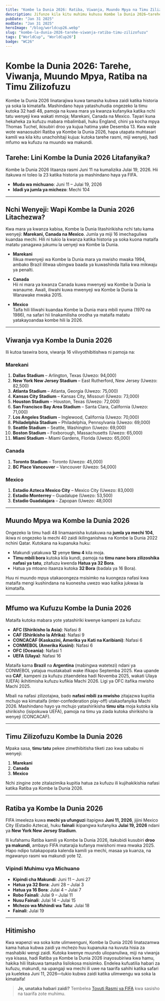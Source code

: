 ```yaml
---
title: "Kombe la Dunia 2026: Ratiba, Viwanja, Muundo Mpya na Timu Zilizofuzu"
description: Jifunze kila kitu muhimu kuhusu Kombe la Dunia 2026—tarehe, muundo mpya uliopanuliwa, viwanja vya Marekani, Canada na Mexico, pamoja na Ratiba ya Kombe la Dunia 2026.
pubDate: "Jan 31 2025"
modDate: "Jan 31 2025"
heroImage: "/blog/worldcup26.webp"
slug: "kombe-la-dunia-2026-tarehe-viwanja-ratiba-timu-zilizofuzu"
tags: ["WorldCup", "WorldCup26"]
badge: "WC26"
---
```


# Kombe la Dunia 2026: Tarehe, Viwanja, Muundo Mpya, Ratiba na Timu Zilizofuzu

Kombe la Dunia 2026 linatarajiwa kuwa tamasha kubwa zaidi katika historia ya soka la kimataifa. Mashindano haya yatashuhudia ongezeko la timu kutoka 32 hadi 48, pamoja na kuwa mara ya kwanza kufanyika katika nchi tatu wenyeji kwa wakati mmoja; Marekani, Canada na Mexico. Tayari kuna hekaheka za kufuzu mabara mbalimbali, huku England, chini ya kocha mpya Thomas Tuchel, ikisubiri droo ya kujua hatima yake Desemba 13. Kwa wale wote wanaosubiri Ratiba ya Kombe la Dunia 2026, hapa utapata muhtasari kamili wa kila kitu unachohitaji kujua: kutoka tarehe rasmi, miji wenyeji, hadi mfumo wa kufuzu na muundo wa makundi.

## Tarehe: Lini Kombe la Dunia 2026 Litafanyika?
Kombe la Dunia 2026 litaanza rasmi Juni 11 na kumalizika Julai 19, 2026. Hii itakuwa ni toleo la 23 katika historia ya mashindano haya ya FIFA. 

- **Muda wa michuano**: Juni 11 – Julai 19, 2026  
- **Idadi ya jumla ya michezo**: Mechi 104

---

## Nchi Wenyeji: Wapi Kombe la Dunia 2026 Litachezwa?
Kwa mara ya kwanza kabisa, Kombe la Dunia litashirikisha nchi tatu kama wenyeji: **Marekani, Canada na Mexico**. Jumla ya miji 16 imechaguliwa kuandaa mechi. Hili ni tukio la kwanza katika historia ya soka kuona mataifa matatu yanagawa jukumu la uenyeji wa Kombe la Dunia.

- **Marekani**  
  Ilikua mwenyeji wa Kombe la Dunia mara ya mwisho mwaka 1994, ambako Brazil ilitwaa ubingwa baada ya kuwashinda Italia kwa mikwaju ya penalti.

- **Canada**  
  Hii ni mara ya kwanza Canada kuwa mwenyeji wa Kombe la Dunia la wanaume. Awali, iliwahi kuwa mwenyeji wa Kombe la Dunia la Wanawake mwaka 2015.

- **Mexico**  
  Taifa hili liliwahi kuandaa Kombe la Dunia mara mbili nyuma (1970 na 1986), na safari hii linakamilisha orodha ya mataifa matatu yatakayoandaa kombe hili la 2026.

---

## Viwanja vya Kombe la Dunia 2026
Ili kutoa taswira bora, viwanja 16 vilivyothibitishwa ni pamoja na:

### Marekani
1. **Dallas Stadium** – Arlington, Texas (Uwezo: 94,000)  
2. **New York New Jersey Stadium** – East Rutherford, New Jersey (Uwezo: 82,500)  
3. **Atlanta Stadium** – Atlanta, Georgia (Uwezo: 75,000)  
4. **Kansas City Stadium** – Kansas City, Missouri (Uwezo: 73,000)  
5. **Houston Stadium** – Houston, Texas (Uwezo: 72,000)  
6. **San Francisco Bay Area Stadium** – Santa Clara, California (Uwezo: 71,000)  
7. **Los Angeles Stadium** – Inglewood, California (Uwezo: 70,000)  
8. **Philadelphia Stadium** – Philadelphia, Pennsylvania (Uwezo: 69,000)  
9. **Seattle Stadium** – Seattle, Washington (Uwezo: 69,000)  
10. **Boston Stadium** – Foxborough, Massachusetts (Uwezo: 65,000)  
11. **Miami Stadium** – Miami Gardens, Florida (Uwezo: 65,000)

### Canada
1. **Toronto Stadium** – Toronto (Uwezo: 45,000)  
2. **BC Place Vancouver** – Vancouver (Uwezo: 54,000)

### Mexico
1. **Estadio Azteca Mexico City** – Mexico City (Uwezo: 83,000)  
2. **Estadio Monterrey** – Guadalupe (Uwezo: 53,500)  
3. **Estadio Guadalajara** – Zapopan (Uwezo: 48,000)

---

## Muundo Mpya wa Kombe la Dunia 2026
Ongezeko la timu hadi 48 linamaanisha kutakuwa na **jumla ya mechi 104**, ikiwa ni ongezeko la mechi 40 zaidi ikilinganishwa na Kombe la Dunia 2022 nchini Qatar. Kutokana na kupanuka huku:

- Makundi yatakuwa **12** yenye **timu 4** kila moja.  
- **Timu mbili bora** kutoka kila kundi, pamoja na **timu nane bora zilizoshika nafasi ya tatu**, zitafuzu kwenda **Hatua ya 32 Bora**.  
- Hatua ya mtoano itaanza kutoka **32 Bora** (badala ya 16 Bora).  

Huu ni muundo mpya utakaoongeza msisimko na kuongeza nafasi kwa mataifa mengi kushindana na kuonesha uwezo wao katika jukwaa la kimataifa.

---

## Mfumo wa Kufuzu Kombe la Dunia 2026
Mataifa kutoka mabara yote yatashiriki kwenye kampeni za kufuzu:

- **AFC (Shirikisho la Asia)**: Nafasi 8  
- **CAF (Shirikisho la Afrika)**: Nafasi 9  
- **CONCACAF (Kaskazini, Amerika ya Kati na Karibiani)**: Nafasi 6  
- **CONMEBOL (Amerika Kusini)**: Nafasi 6  
- **OFC (Oceania)**: Nafasi 1  
- **UEFA (Ulaya)**: Nafasi 16  

Mataifa kama **Brazil** na **Argentina** (mabingwa watetezi) ndani ya CONMEBOL yatajua mustakabali wake ifikapo Septemba 2025. Kwa upande wa **CAF**, kampeni za kufuzu zitaendelea hadi Novemba 2025, wakati Ulaya (UEFA) ikihitimisha kufuzu kufikia Machi 2026. Ligi ya OFC itafika mwisho Machi 2025.  

Mbali na nafasi zilizotajwa, bado **nafasi mbili za mwisho** zitajazwa kupitia mchujo wa kimataifa (inter-confederation play-off) utakaofanyika Machi 2026. Mashindano hayo ya mchujo yatashirikisha **timu sita** moja kutoka kila shirikisho (isipokuwa UEFA), pamoja na timu ya ziada kutoka shirikisho la wenyeji (CONCACAF).

---

## Timu Zilizofuzu Kombe la Dunia 2026
Mpaka sasa, **timu tatu** pekee zimethibitisha tiketi zao kwa sababu ni wenyeji:
1. **Marekani**  
2. **Canada**  
3. **Mexico**

Nchi zingine zote zitalazimika kupitia hatua za kufuzu ili kujihakikishia nafasi katika Ratiba ya Kombe la Dunia 2026.

---

## Ratiba ya Kombe la Dunia 2026
FIFA imeeleza kuwa **mechi ya ufunguzi** itapigwa **Juni 11, 2026**, jijini Mexico City (Estadio Azteca), huku **fainali** ikipangwa kufanyika **Julai 19, 2026** ndani ya **New York New Jersey Stadium**.

Ili kufahamu Ratiba kamili ya Kombe la Dunia 2026, itakubidi kusubiri **droo ya makundi**, ambayo FIFA inatarajia kufanya mwishoni mwa mwaka 2025. Hapo ndipo tutakapopata kalenda kamili ya mechi, masaa ya kuanza, na mgawanyo rasmi wa makundi yote 12.

### Vipindi Muhimu vya Michuano
- **Kipindi cha Makundi**: Juni 11 – Juni 27  
- **Hatua ya 32 Bora**: Juni 28 – Julai 3  
- **Hatua ya 16 Bora**: Julai 4 – Julai 7  
- **Robo Fainali**: Julai 9 – Julai 11  
- **Nusu Fainali**: Julai 14 – Julai 15  
- **Mchezo wa Mshindi wa Tatu**: Julai 18  
- **Fainali**: Julai 19  

---

## Hitimisho
Kwa wapenzi wa soka kote ulimwenguni, Kombe la Dunia 2026 linatazamwa kama hatua kubwa zaidi ya mchezo huu kupanuka na kuvuta hisia za mashabiki wengi zaidi. Kutoka kwenye muundo uliopanuliwa, miji na viwanja vya kisasa, hadi Ratiba ya Kombe la Dunia 2026 inayosubiriwa kwa hamu, hakika hili litakuwa tamasha lisilokosa msisimko. Endelea kufuatilia habari za kufuzu, makundi, na upangaji wa mechi ili uwe na taarifa sahihi katika safari ya kuelekea Juni 11, 2026—tukio kubwa zaidi katika ulimwengu wa soka la kimataifa!

> **Je, unataka habari zaidi?** Tembelea [Tovuti Rasmi ya FIFA](https://www.fifa.com) kwa sasisho na taarifa zote muhimu.